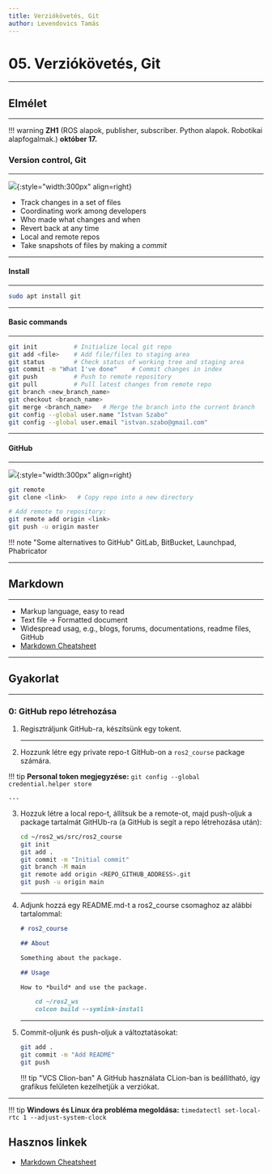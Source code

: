 ```yaml
---
title: Verziókövetés, Git
author: Levendovics Tamás
---
```


# 05. Verziókövetés, Git

---

## Elmélet

--- 


!!! warning
    **ZH1** (ROS alapok, publisher, subscriber. Python alapok. Robotikai alapfogalmak.) **október 17.**




### Version control, Git

---

![](https://cdn.freebiesupply.com/logos/thumbs/2x/git-logo.png){:style="width:300px" align=right}



- Track changes in a set of files
- Coordinating work among developers
- Who made what changes and when
- Revert back at any time
- Local and remote repos
- Take snapshots of files by making a *commit*
 
---


#### Install

---

```bash
sudo apt install git
```

---

#### Basic commands

---

```bash
git init          # Initialize local git repo
git add <file>    # Add file/files to staging area
git status        # Check status of working tree and staging area
git commit -m "What I've done"    # Commit changes in index
git push          # Push to remote repository
git pull          # Pull latest changes from remote repo
git branch <new_branch_name>
git checkout <branch_name>
git merge <branch_name>   # Merge the branch into the current branch
git config --global user.name "Istvan Szabo"
git config --global user.email "istvan.szabo@gmail.com"

```




---

#### GitHub

---

![](https://github.githubassets.com/images/modules/logos_page/GitHub-Mark.png){:style="width:300px" align=right}


```bash
git remote
git clone <link>   # Copy repo into a new directory

# Add remote to repository:
git remote add origin <link>
git push -u origin master
```


!!! note "Some alternatives to GitHub"
    GitLab, BitBucket, Launchpad, Phabricator 

---

## Markdown

---

- Markup language, easy to read
- Text file &rarr; Formatted document
- Widespread usag, e.g., blogs, forums, documentations, readme files, GitHub 
- [Markdown Cheatsheet](https://github.com/adam-p/markdown-here/wiki/Markdown-Cheatsheet)

---

## Gyakorlat

---

### 0: GitHub repo létrehozása

1. Regisztráljunk GitHub-ra, készítsünk egy tokent.

    ---

2. Hozzunk létre egy private repo-t GitHub-on a `ros2_course` package számára.


!!! tip
    **Personal token megjegyzése:** `git config --global credential.helper store`


    ---


3. Hozzuk létre a local repo-t, állítsuk be a remote-ot, majd push-oljuk a package
tartalmát GitHUb-ra (a GitHub is segít a repo létrehozása után):

    ```bash
    cd ~/ros2_ws/src/ros2_course
    git init
    git add .
    git commit -m "Initial commit"
    git branch -M main
    git remote add origin <REPO_GITHUB_ADDRESS>.git
    git push -u origin main
    ```



    ---


4. Adjunk hozzá egy README.md-t a ros2_course csomaghoz az alábbi tartalommal:
 
    ```markdown
    # ros2_course

    ## About
    
    Something about the package.

    ## Usage
   
    How to *build* and use the package.
   
        cd ~/ros2_ws
        colcon build --symlink-install
    ```
    
    ---

5. Commit-oljunk és push-oljuk a változtatásokat:

    ```bash
    git add .
    git commit -m "Add README"
    git push
    ```

    !!! tip "VCS Clion-ban"
        A GitHub használata CLion-ban is beállítható, így grafikus felületen kezelhetjük a verziókat.

---

!!! tip
    **Windows és Linux óra probléma megoldása:** `timedatectl set-local-rtc 1 --adjust-system-clock`



## Hasznos linkek

- [Markdown Cheatsheet](https://github.com/adam-p/markdown-here/wiki/Markdown-Cheatsheet)


